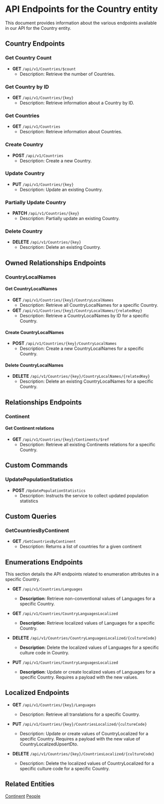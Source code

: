 # API Endpoints for the Country entity

This document provides information about the various endpoints available in our API for the Country entity.

## Country Endpoints

### Get Country Count
- **GET** `/api/v1/Countries/$count`
  - Description: Retrieve the number of Countries.

### Get Country by ID
- **GET** `/api/v1/Countries/{key}`
  - Description: Retrieve information about a Country by ID.
  
### Get Countries
- **GET** `/api/v1/Countries`
  - Description: Retrieve information about Countries.

### Create Country
- **POST** `/api/v1/Countries`
  - Description: Create a new Country.

### Update Country
- **PUT** `/api/v1/Countries/{key}`
  - Description: Update an existing Country.

### Partially Update Country
- **PATCH** `/api/v1/Countries/{key}`
  - Description: Partially update an existing Country.
 
### Delete Country
- **DELETE** `/api/v1/Countries/{key}`
  - Description: Delete an existing Country.

## Owned Relationships Endpoints

### CountryLocalNames

#### Get CountryLocalNames
- **GET** `/api/v1/Countries/{key}/CountryLocalNames`
  - Description: Retrieve all CountryLocalNames for a specific Country.
- **GET** `/api/v1/Countries/{key}/CountryLocalNames/{relatedKey}`
  - Description: Retrieve a CountryLocalNames by ID for a specific Country.

#### Create CountryLocalNames
- **POST** `/api/v1/Countries/{key}/CountryLocalNames`
  - Description: Create a new CountryLocalNames for a specific Country.

#### Delete CountryLocalNames
- **DELETE** `/api/v1/Countries/{key}/CountryLocalNames/{relatedKey}`
  - Description: Delete an existing CountryLocalNames for a specific Country.

## Relationships Endpoints

### Continent

#### Get Continent relations
- **GET** `/api/v1/Countries/{key}/Continents/$ref`
  - Description: Retrieve all existing Continents relations for a specific Country.


## Custom Commands

### UpdatePopulationStatistics
- **POST** `/UpdatePopulationStatistics`
  - Description: Instructs the service to collect updated population statistics

## Custom Queries

### GetCountriesByContinent
- **GET** `/GetCountriesByContinent`
  - Description: Returns a list of countries for a given continent

## Enumerations Endpoints

This section details the API endpoints related to enumeration attributes in a specific Country.
- **GET** `/api/v1/Countries/Languages`
  - **Description**: Retrieve non-conventional values of Languages for a specific Country.
  
- **GET** `/api/v1/Countries/CountryLanguagesLocalized`
  - **Description**: Retrieve localized values of Languages for a specific Country.

- **DELETE** `/api/v1/Countries/CountryLanguagesLocalized/{cultureCode}`
  - **Description**: Delete the localized values of Languages for a specific culture code in Country.

- **PUT** `/api/v1/Countries/CountryLanguagesLocalized`
  - **Description**: Update or create localized values of Languages for a specific Country. Requires a payload with the new values.
## Localized Endpoints
- **GET** `/api/v1/Countries/{key}/Languages`
  - Description: Retrieve all translations for a specific Country.

- **PUT** `/api/v1/Countries/{key}/CountriesLocalized/{cultureCode}`
    - Description: Update or create values of CountryLocalized for a specific Country. Requires a payload with the new value of CountryLocalizedUpsertDto.

- **DELETE** `/api/v1/Countries/{key}/CountriesLocalized/{cultureCode}`
    - Description: Delete the localized values of CountryLocalized for a specific culture code for a specific Country.


## Related Entities

[Continent](ContinentEndpoints.md)
[People](PeopleEndpoints.md)